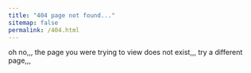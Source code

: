 ```yaml
---
title: "404 page not found..."
sitemap: false
permalink: /404.html
---
```


oh no,,, the page you were trying to view does not exist,,, try a different page,,,
